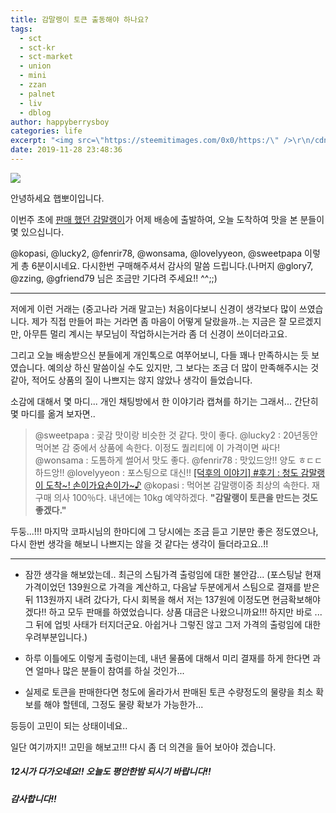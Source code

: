 ```yaml
---
title: 감말랭이 토큰 출동해야 하나요?
tags:
  - sct
  - sct-kr
  - sct-market
  - union
  - mini
  - zzan
  - palnet
  - liv
  - dblog
author: happyberrysboy
categories: life
excerpt: "<img src=\"https://steemitimages.com/0x0/https:/\" />\r\n/cdn.steemitimages.com/DQmeVyCnkva2SjkjT5mk9XPo2BJzbK7szFE1pDqqAHrSBsC/WHALE_TITLE_COLORED_LOW.jpg)  안녕하세요 햅뽀이입니다.  이번주 초에 [판매 했던 감말랭이]( 어제 배송에 출발하여, 오늘 도착하여 맛을 본 분들이 몇 있으십니다.   @kopasi, @lucky2, @fen....."
date: 2019-11-28 23:48:36
---
```


![](https://steemitimages.com/0x0/https://cdn.steemitimages.com/DQmeVyCnkva2SjkjT5mk9XPo2BJzbK7szFE1pDqqAHrSBsC/WHALE_TITLE_COLORED_LOW.jpg)

안녕하세요 햅뽀이입니다.

이번주 초에 [판매 했던 감말랭이](https://www.steemcoinpan.com/sct/@happyberrysboy/4opbae)가 어제 배송에 출발하여, 오늘 도착하여 맛을 본 분들이 몇 있으십니다. 

@kopasi, @lucky2, @fenrir78, @wonsama, @lovelyyeon, @sweetpapa 이렇게 총 6분이시네요. 다시한번 구매해주셔서 감사의 말씀 드립니다.(나머지 @glory7, @zzing, @gfriend79 님은 조금만 기다려 주세요!! ^^;;)

___

저에게 이런 거래는 (중고나라 거래 말고는) 처음이다보니 신경이 생각보다 많이 쓰였습니다. 제가 직접 만들어 파는 거라면 좀 마음이 어떻게 달랐을까..는 지금은 잘 모르겠지만, 아무튼 멀리 계시는 부모님이 작업하시는거라 좀 더 신경이 쓰이더라고요.

그리고 오늘 배송받으신 분들에게 개인톡으로 여쭈어보니, 다들 꽤나 만족하시는 듯 보였습니다. 예의상 하신 말씀이실 수도 있지만, 그 보다는 조금 더 많이 만족해주시는 것 같아, 적어도 상품의 질이 나쁘지는 않지 않았나 생각이 들었습니다.

소감에 대해서 몇 마디... 개인 채팅방에서 한 이야기라 캡쳐를 하기는 그래서... 간단히 몇 마디를 옮겨 보자면..

> @sweetpapa : 곶감 맛이랑 비슷한 것 같다. 맛이 좋다.
@lucky2 : 20년동안 먹어본 감 중에서 상품에 속한다. 이정도 퀄리티에 이 가격이면 싸다!
@wonsama : 도톰하게 썰어서 맛도 좋다.
@fenrir78 : 맛있드앙!! 양도 ㅎㄷㄷ 하드앙!!
@lovelyyeon : 포스팅으로 대신!! [[덕후의 이야기] #후기 : 청도 감말랭이 도착~! 손이가요손이가~♪](https://www.steemcoinpan.com/sct/@lovelyyeon.sct/6nhm3t)
@kopasi : 먹어본 감말랭이중 최상의 속한다. 재구매 의사 100％다. 내년에는 10kg 예약하겠다.
**"감말랭이 토큰을 만드는 것도 좋겠다."**

두둥...!!! 마지막 코파시님의 한마디에 그 당시에는 조금 듣고 기분만 좋은 정도였으나, 다시 한번 생각을 해보니 나쁘지는 않을 것 같다는 생각이 들더라고요..!!

___

- 잠깐 생각을 해보았는데.. 최근의 스팀가격 출렁임에 대한 불안감...
(포스팅날 현재 가격이었던 139원으로 가격을 계산하고, 다음날 두분에게서 스팀으로 결재를 받은 뒤 113원까지 내려 갔다가, 다시 회복을 해서 저는 137원에 이정도면 현금확보해야겠다!! 하고 모두 판매를 하였었습니다. 상품 대금은 나왔으니까요!!! 하지만 바로 ... 그 뒤에 업빗 사태가 터지더군요. 아쉽거나 그렇진 않고 그저 가격의 출렁임에 대한 우려부분입니다.)

- 하루 이틀에도 이렇게 출렁이는데, 내년 물품에 대해서 미리 결재를 하게 한다면 과연 얼마나 많은 분들이 참여를 하실 것인가...

- 실제로 토큰을 판매한다면 청도에 올라가서 판매된 토큰 수량정도의 물량을 최소 확보를 해야 할텐데, 그정도 물량 확보가 가능한가...

등등이 고민이 되는 상태이네요.. 

일단 여기까지!! 고민을 해보고!!! 다시 좀 더 의견을 들어 보아야 겠습니다.

##### 12시가 다가오네요!! 오늘도 평안한밤 되시기 바랍니다!!
##### 감사합니다!!